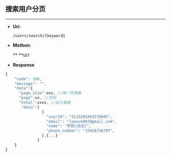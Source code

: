 ## 搜索用户分页

---

* **Uri:**

  `/users/search/{keyword}`

* **Methon:**

  ** **`GET`

* **Response**

```js
{
    "code": 200,
    "message": "",
    "data":{
      "page_size":xxx, //每一页条数
      "page":xx, //页码
      "total":xxxx, //总计条数
       "data":[
                {
                  "userId": "5115295493570045",
                  "email": "luoxun007@gmail.com",
                  "name": "罗勋(测试)",
                  "phone_number": "15928736797",
                },{...}
              ]
    }
}
```



